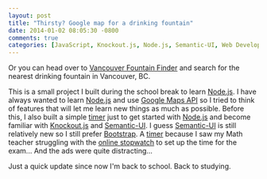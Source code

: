 ```yaml
---
layout: post
title: "Thirsty? Google map for a drinking fountain"
date: 2014-01-02 08:05:30 -0800
comments: true
categories: [JavaScript, Knockout.js, Node.js, Semantic-UI, Web Development]
---
```


Or you can head over to [Vancouver Fountain Finder][fountain] and search for the nearest drinking fountain in Vancouver, BC.  

This is a small project I built during the school break to learn [Node.js][nodejs]. I have always wanted to learn [Node.js][nodejs] and use [Google Maps API](gmap-v3) so I tried to think of features that will let me learn new things as much as possible. Before this, I also built a simple [timer][timer] just to get started with [Node.js][nodejs] and become familiar with [Knockout.js][ko] and [Semantic-UI][semanticui]. <!--more-->I guess [Semantic-UI][semanticui] is still relatively new so I still prefer [Bootstrap][bootstrap]. A [timer][timer] because I saw my Math teacher struggling with the [online stopwatch][online-stopwatch] to set up the time for the exam... And the ads were quite distracting...

Just a quick update since now I'm back to school. Back to studying.

[fountain]: http://vancouverfountains.herokuapp.com/ "Vancouver Fountain Finder"
[nodejs]: http://nodejs.org/ "Node.js"
[gmap-v3]: https://developers.google.com/maps/documentation/javascript/ "Google Maps API V3"
[timer]: http://bpmtimer.herokuapp.com/ "Timer"
[semanticui]: http://semantic-ui.com/ "Semantic-UI"
[bootstrap]: http://getbootstrap.com/ "Bootstrap"
[online-stopwatch]: http://online-stopwatch.com/ "Online Stopwatch"
[ko]: http://knockoutjs.com/ "Knockout.js"
